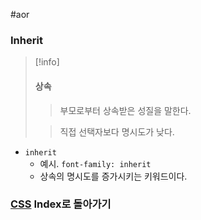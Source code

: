 #aor 
### Inherit
>[!info]
>#### 상속
>
>>부모로부터 상속받은 성질을 말한다.
>
>>직접 선택자보다 명시도가 낮다.

- `inherit`
	- 예시. `font-family: inherit`
	- 상속의 명시도를 증가시키는 키워드이다.

### [CSS](../../Dev-Index/CSS.md) Index로 돌아가기